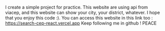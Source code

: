 I create a simple project for practice. This website are using api from viacep, and this website can show your city, your district, whatever. I hope that you enjoy this code :). You can access this website in this link too : https://search-cep-react.vercel.app
Keep following me in github ! PEACE 
